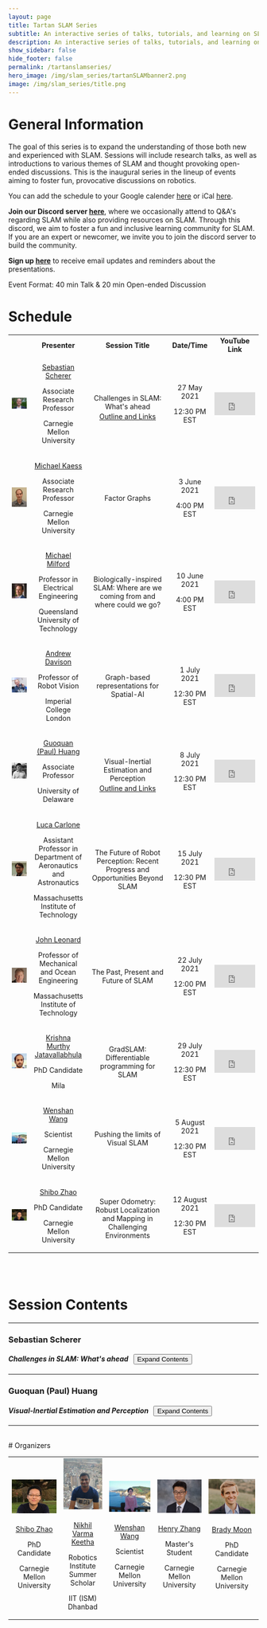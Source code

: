 ```yaml
---
layout: page
title: Tartan SLAM Series
subtitle: An interactive series of talks, tutorials, and learning on SLAM
description: An interactive series of talks, tutorials, and learning on SLAM
show_sidebar: false
hide_footer: false
permalink: /tartanslamseries/
hero_image: /img/slam_series/tartanSLAMbanner2.png
image: /img/slam_series/title.png
---
```


# General Information
The goal of this series is to expand the understanding of those both new and experienced with SLAM. Sessions will include research talks, as well as introductions to various themes of SLAM and thought provoking open-ended discussions. This is the inaugural series in the lineup of events aiming to foster fun, provocative discussions on robotics. 

You can add the schedule to your Google calender [here](https://calendar.google.com/calendar/embed?src=fvmu1rsn897tkj0qiqjcujis2c%40group.calendar.google.com&ctz=America%2FNew_York) or iCal [here](https://calendar.google.com/calendar/ical/fvmu1rsn897tkj0qiqjcujis2c%40group.calendar.google.com/public/basic.ics).

**Join our Discord server [here](https://discord.gg/v5FTsPaadN)**, where we occasionally attend to Q&A's regarding SLAM while also providing resources on SLAM. Through this discord, we aim to foster a fun and inclusive learning community for SLAM. If you are an expert or newcomer, we invite you to join the discord server to build the community.

**Sign up [here](https://forms.gle/Zk5Jgecrxw6FhMVD8)** to receive email updates and reminders about the presentations.

Event Format: 40 min Talk & 20 min Open-ended Discussion

<!-- Test YouTube Streaming and add instructions for how streaming will work-->

# Schedule




 <table class="customFormat" style="width:100%border-collapse: collapse; border: none;">
  <tr>
    <b>
    <th style="width:10%;text-align: center;"></th>
    <th style="width:20%;text-align: center;"><b>Presenter</b></th>
    <th style="width:35%;text-align: center;">Session Title</th>
    <th style="width:15%;text-align: center;">Date/Time</th>
    <th style="width:20%;text-align: center;">YouTube Link</th>
    </b>
  </tr>
  <tr>
    <td style="text-align: center;"> <img class="circular_image" src="/img/team/basti.jpg"/> </td>
    <td style="text-align: center;vertical-align: middle;">
      <p style="margin-bottom: 3px;">
        <a style="margin-bottom: 1px;" href="https://www.ri.cmu.edu/ri-faculty/sebastian-scherer/">Sebastian Scherer</a>
      </p>
      <p style="margin-bottom: 3px;">Associate Research Professor </p>
      <p>Carnegie Mellon University</p>
    </td>
    <td style="text-align: center;vertical-align: middle;">
      <p style="margin-bottom: 3px;">Challenges in SLAM: What's ahead</p>
      <a href="#basti" onclick="myFunction('bastiButton', 'bastiBlock')"> Outline and Links</a>
    </td>
    <td style="text-align: center;vertical-align: middle;">
      <p style="margin-bottom: 3px;">27 May 2021</p> 
      <p>12:30 PM EST</p>
    </td>
    <td align="right;" style="vertical-align: middle;">
      <div style="position:relative;width: 100%;height: 0;padding-bottom:56.25%;">
        <div class="extensions extensions--video">
          <iframe style="width:100%;height:100%;position:absolute;" src="https://www.youtube.com/embed/acYBSrDpEdQ" frameborder="0" allowfullscreen></iframe>
        </div>
      </div>
    </td>  
  </tr>
  <tr>
    <!-- <td style="text-align: center;"> <img class="circular_image" src="/img/slam_series/mmildford.jpg"/> </td> -->
    <td style="text-align: center;"> 
      <div class="circular_image">
        <img src="/img/slam_series/kaess.jpg"/>
      </div>
    </td>
    <td style="text-align: center;vertical-align: middle;">
      <p style="margin-bottom: 3px;">
        <a style="margin-bottom: 1px;" href="https://www.cs.cmu.edu/~kaess/">Michael Kaess</a>
      </p>
      <p style="margin-bottom: 3px;">Associate Research Professor</p>
      <p>Carnegie Mellon University</p>
    </td>
    <td style="text-align: center;vertical-align: middle;">Factor Graphs</td>
    <td style="text-align: center;vertical-align: middle;">
      <p style="margin-bottom: 3px;">3 June 2021</p> 
      <p>4:00 PM EST</p>
    </td>
    <td align="right;" style="vertical-align: middle;">
      <div style="position:relative;width: 100%;height: 0;padding-bottom:56.25%;">
        <div class="extensions extensions--video">
          <iframe style="width:100%;height:100%;position:absolute;" src="https://www.youtube.com/embed/JmR2YpkLNt0" frameborder="0" allowfullscreen></iframe>
        </div>
      </div>
    </td>  
  </tr>
  <tr>
    <!-- <td style="text-align: center;"> <img class="circular_image" src="/img/slam_series/mmildford.jpg"/> </td> -->
    <td style="text-align: center;"> 
      <div class="circular_image">
        <img src="/img/slam_series/mmildford.jpg"/>
      </div>
    </td>
    <td style="text-align: center;vertical-align: middle;">
      <p style="margin-bottom: 3px;">
        <a style="margin-bottom: 1px;" href="https://www.qut.edu.au/research/michael-milford">Michael Milford</a>
      </p>
      <p style="margin-bottom: 3px;">Professor in Electrical Engineering</p>
      <p>Queensland University of Technology</p>
    </td>
    <td style="text-align: center;vertical-align: middle;">Biologically-inspired SLAM: Where are we coming from and where could we go?</td>
    <td style="text-align: center;vertical-align: middle;">
      <p style="margin-bottom: 3px;">10 June 2021</p> 
      <p>4:00 PM EST</p>
    </td>
    <td align="right;" style="vertical-align: middle;">
      <div style="position:relative;width: 100%;height: 0;padding-bottom:56.25%;">
        <div class="extensions extensions--video">
          <iframe style="width:100%;height:100%;position:absolute;" src="https://www.youtube.com/embed/KeRYyvj9xgQ" frameborder="0" allowfullscreen></iframe>
        </div>
      </div>
    </td>  
  </tr>
  <tr>
    <!-- <td style="text-align: center;"> <img class="circular_image" src="/img/slam_series/mmildford.jpg"/> </td> -->
    <td style="text-align: center;"> 
      <div class="circular_image">
        <img src="/img/slam_series/andy2013.jpg"/>
      </div>
    </td>
    <td style="text-align: center;vertical-align: middle;">
      <p style="margin-bottom: 3px;">
        <a style="margin-bottom: 1px;" href="https://www.doc.ic.ac.uk/~ajd/">Andrew Davison</a>
      </p>
      <p style="margin-bottom: 3px;">Professor of Robot Vision</p>
      <p>Imperial College London</p>
    </td>
    <td style="text-align: center;vertical-align: middle;">Graph-based representations for Spatial-AI</td>
    <td style="text-align: center;vertical-align: middle;">
      <p style="margin-bottom: 3px;">1 July 2021</p> 
      <p>12:30 PM EST</p>
    </td>
    <td align="right;" style="vertical-align: middle;">
      <div style="position:relative;width: 100%;height: 0;padding-bottom:56.25%;">
        <div class="extensions extensions--video">
          <iframe style="width:100%;height:100%;position:absolute;" src="https://www.youtube.com/embed/svzQgfkrxZc" frameborder="0" allowfullscreen></iframe>
        </div>
      </div>
    </td>  
  </tr>
  <tr>
    <!-- <td style="text-align: center;"> <img class="circular_image" src="/img/slam_series/mmildford.jpg"/> </td> -->
    <td style="text-align: center;"> 
      <div class="circular_image">
        <img src="/img/slam_series/paul.png"/>
      </div>
    </td>
    <td style="text-align: center;vertical-align: middle;">
      <p style="margin-bottom: 3px;">
        <a style="margin-bottom: 1px;" href="http://copland.udel.edu/~ghuang/">Guoquan (Paul) Huang</a>
      </p>
      <p style="margin-bottom: 3px;">Associate Professor</p>
      <p>University of Delaware</p>
    </td>
    <td style="text-align: center;vertical-align: middle;">
      <p style="margin-bottom: 3px;">Visual-Inertial Estimation and Perception</p>
      <a href="#huang" onclick="myFunction('huangButton', 'huangBlock')"> Outline and Links</a>
    </td>
    <td style="text-align: center;vertical-align: middle;">
      <p style="margin-bottom: 3px;">8 July 2021</p> 
      <p>12:30 PM EST</p>
    </td>
    <td align="right;" style="vertical-align: middle;">
      <div style="position:relative;width: 100%;height: 0;padding-bottom:56.25%;">
        <div class="extensions extensions--video">
          <iframe style="width:100%;height:100%;position:absolute;" src="http://www.youtube.com/embed/Krx8A9B6Wl4" title="YouTube video player" frameborder="0" allow="accelerometer; autoplay; clipboard-write; encrypted-media; gyroscope; picture-in-picture" allowfullscreen></iframe>
        </div>
      </div>
    </td>
  </tr>
  <tr>
    <!-- <td style="text-align: center;"> <img class="circular_image" src="/img/slam_series/mmildford.jpg"/> </td> -->
    <td style="text-align: center;"> 
      <div class="circular_image">
        <img src="/img/slam_series/luca.png"/>
      </div>
    </td>
    <td style="text-align: center;vertical-align: middle;">
      <p style="margin-bottom: 3px;">
        <a style="margin-bottom: 1px;" href="https://lucacarlone.mit.edu/">Luca Carlone</a>
      </p>
      <p style="margin-bottom: 3px;">Assistant Professor in Department of Aeronautics and Astronautics</p>
      <p>Massachusetts Institute of Technology</p>
    </td>
    <td style="text-align: center;vertical-align: middle;">The Future of Robot Perception: Recent Progress and Opportunities Beyond SLAM</td>
    <td style="text-align: center;vertical-align: middle;">
      <p style="margin-bottom: 3px;">15 July 2021</p> 
      <p>12:30 PM EST</p>
    </td>
    <td align="right;" style="vertical-align: middle;">
      <div style="position:relative;width: 100%;height: 0;padding-bottom:56.25%;">
        <div class="extensions extensions--video">
          <iframe style="width:100%;height:100%;position:absolute;" src="https://www.youtube.com/embed/j5g3efgdjRg" frameborder="0" allowfullscreen></iframe>
        </div>
      </div>
    </td>  
  </tr>
  <tr>
    <!-- <td style="text-align: center;"> <img class="circular_image" src="/img/slam_series/mmildford.jpg"/> </td> -->
    <td style="text-align: center;"> 
      <div class="circular_image">
        <img src="/img/slam_series/john_leonard.jpg"/>
      </div>
    </td>
    <td style="text-align: center;vertical-align: middle;">
      <p style="margin-bottom: 3px;">
        <a style="margin-bottom: 1px;" href="https://marinerobotics.mit.edu/john-j-leonard">John Leonard</a>
      </p>
      <p style="margin-bottom: 3px;">Professor of Mechanical and Ocean Engineering</p>
      <p>Massachusetts Institute of Technology</p>
    </td>
    <td style="text-align: center;vertical-align: middle;">The Past, Present and Future of SLAM</td>
    <td style="text-align: center;vertical-align: middle;">
      <p style="margin-bottom: 3px;">22 July 2021</p> 
      <p>12:00 PM EST</p>
    </td>
    <td align="right;" style="vertical-align: middle;">
      <div style="position:relative;width: 100%;height: 0;padding-bottom:56.25%;">
        <div class="extensions extensions--video">
          <iframe style="width:100%;height:100%;position:absolute;" src="https://www.youtube.com/embed/FH6suW6_A5U" frameborder="0" allowfullscreen></iframe>
        </div>
      </div>
    </td>  
  </tr>
  <tr>
    <!-- <td style="text-align: center;"> <img class="circular_image" src="/img/slam_series/mmildford.jpg"/> </td> -->
    <td style="text-align: center;"> 
      <div class="circular_image">
        <img src="/img/slam_series/krishna"/>
      </div>
    </td>
    <td style="text-align: center;vertical-align: middle;">
      <p style="margin-bottom: 3px;">
        <a style="margin-bottom: 1px;" href="https://krrish94.github.io/">Krishna Murthy Jatavallabhula</a>
      </p>
      <p style="margin-bottom: 3px;">PhD Candidate</p>
      <p>Mila</p>
    </td>
    <td style="text-align: center;vertical-align: middle;">GradSLAM: Differentiable programming for SLAM</td>
    <td style="text-align: center;vertical-align: middle;">
      <p style="margin-bottom: 3px;">29 July 2021</p> 
      <p>12:30 PM EST</p>
    </td>
    <td align="right;" style="vertical-align: middle;">
      <div style="position:relative;width: 100%;height: 0;padding-bottom:56.25%;">
        <div class="extensions extensions--video">
          <iframe style="width:100%;height:100%;position:absolute;" src="http://www.youtube.com/embed/1VE_3a-7pTg" frameborder="0" allowfullscreen></iframe>
        </div>
      </div>
    </td>
  </tr>
  <tr>
    <!-- <td style="text-align: center;"> <img class="circular_image" src="/img/slam_series/mmildford.jpg"/> </td> -->
    <td style="text-align: center;"> <img class="circular_image" src="/img/team/wenshan.jpg"/> </td>
    <td style="text-align: center;vertical-align: middle;">
      <p style="margin-bottom: 3px;">
        <a style="margin-bottom: 1px;" href="https://theairlab.org/team/wenshan/">Wenshan Wang</a>
      </p>
      <p style="margin-bottom: 3px;">Scientist</p>
      <p>Carnegie Mellon University</p>
    </td>
    <td style="text-align: center;vertical-align: middle;">Pushing the limits of Visual SLAM</td>
    <td style="text-align: center;vertical-align: middle;">
      <p style="margin-bottom: 3px;">5 August 2021</p> 
      <p>12:30 PM EST</p>
    </td>
    <td align="right;" style="vertical-align: middle;">
      <div style="position:relative;width: 100%;height: 0;padding-bottom:56.25%;">
        <div class="extensions extensions--video">
          <iframe style="width:100%;height:100%;position:absolute;" src="https://www.youtube.com/embed/Y4FNOeoX6h4" frameborder="0" allowfullscreen></iframe>
        </div>
      </div>
    </td>  
  </tr>
  <tr>
    <td style="text-align: center;"> <img class="circular_image" src="/img/team/shibozNew.png"/> </td>
    <td style="text-align: center;vertical-align: middle;">
      <p style="margin-bottom: 3px;">
        <a style="margin-bottom: 1px;" href="https://theairlab.org/team/shiboz/">Shibo Zhao</a>
      </p>
      <p style="margin-bottom: 3px;">PhD Candidate </p>
      <p>Carnegie Mellon University</p>
    </td>
    <td style="text-align: center;vertical-align: middle;">
      <p style="margin-bottom: 3px;">Super Odometry: Robust Localization and Mapping in Challenging Environments</p>
    </td>
    <td style="text-align: center;vertical-align: middle;">
      <p style="margin-bottom: 3px;">12 August 2021</p> 
      <p>12:30 PM EST</p>
    </td>
    <td align="right;" style="vertical-align: middle;">
      <div style="position:relative;width: 100%;height: 0;padding-bottom:56.25%;">
        <div class="extensions extensions--video">
          <iframe style="width:100%;height:100%;position:absolute;" src="https://www.youtube.com/embed/fU8IlmN6QOs" frameborder="0" allowfullscreen></iframe>
        </div>
      </div>
    </td>  
  </tr>
</table> 



<!-- <div class="circular_image">
  <img src="http://placekitten.com/500/500"/>
</div> -->

<br>
<br>
<!-- ### <span style="color:red">Outlines and Links</span> -->


# Session Contents
<hr>
<a id="basti" />
<h3>Sebastian Scherer</h3>
<h4><i>Challenges in SLAM: What's ahead &nbsp;</i> <button id="bastiButton" class="button2" onclick="myFunction('bastiButton', 'bastiBlock')">Expand Contents</button></h4>
<table id=bastiBlock style="display: none">
  <colgroup>
     <col span="1" style="width: 60%;">
     <col span="1" style="width: 40%;">
  </colgroup>
  <tbody>
    <tr>
      <td>
          <!-- <p> Overview of SLAM</p>
          <p> Learning-based methods for SLAM</p>
          <p> How do we handle the hard cases in SLAM? What are the challenges ahead?</p>
          <p> Bridging the gap between dataset validation and real-world system deployment</p>
          <a style="margin-bottom: 1px;" href="https://docs.google.com/presentation/d/1wW2BfEC7n0d78aajhLq-OBG1DQG0mATwpwwYFvwQ04g/edit?usp=sharing">Slides</a> -->
        <p> Outline:</p>
        <ul>
          <li>Overview of SLAM</li>
          <li>Learning-based methods for SLAM</li>
          <li>How do we handle the hard cases in SLAM? What are the challenges ahead?</li>
          <li>Bridging the gap between dataset validation and real-world system deployment</li>
        </ul>
        <a style="margin-bottom: 1px;" href="https://docs.google.com/presentation/d/1wW2BfEC7n0d78aajhLq-OBG1DQG0mATwpwwYFvwQ04g/edit?usp=sharing">Slides for the talk including resources to get started with SLAM</a>
        <!-- <a href="https://entuedu-my.sharepoint.com/:p:/g/personal/cwang017_e_ntu_edu_sg/EZP7dVKiaztAlZNiQwfako4BjRpVCUaRrBJpXIuUX2gZ7Q?e=xi9NaA">slides</a> | <a href="https://classroom.github.com/a/h3ktCkJ5">repo</a> -->
      </td>
      <td align="right">
        <div style="position:relative;width: 100%;height: 0;padding-bottom:56.25%;">
          <div class="extensions extensions--video">
            <iframe style="width:100%;height:100%;position:absolute;left: 0;top: 0" src="https://www.youtube.com/embed/acYBSrDpEdQ" frameborder="0" allowfullscreen></iframe>
          </div>
        </div>
      </td>
    </tr>
  </tbody>
</table>
<hr>




<a id="huang" />
<h3>Guoquan (Paul) Huang </h3>
<h4><i>Visual-Inertial Estimation and Perception &nbsp;</i> <button id="huangButton" class="button2" onclick="myFunction('huangButton', 'huangBlock')">Expand Contents</button></h4>

<table id=huangBlock style="display: none">
  <colgroup>
     <col span="1" style="width: 60%;">
     <col span="1" style="width: 40%;">
  </colgroup>
  <tbody>
    <tr>
      <td>
          <p>Enabling centimeter-accuracy positioning and human-like
            scene understanding for autonomous vehicles and mobile devices, holds
            potentially huge implications for practical applications. Optimal
            fusion of visual and inertial sensors provides a popular means of
            navigating in 3D, in part because of their complementary sensing
            modalities and their reduced cost and size.</p>
          <p> In this talk, I will
            present our recent research efforts on visual-inertial estimation and
            perception. I will first discuss the observability-based methodology
            for consistent state estimation in the context of simultaneous
            localization and mapping (SLAM) and visual-inertial navigation system
            (VINS), and then will highlight some of our recent results on
            visual-inertial estimation, including OpenVINS, inertial
            preintegration for graph-based VINS, robocentric visual-inertial
            odometry, Schmidt-EKF for visual-inertial SLAM with deep loop
            closures, visual-inertial moving object tracking and many others. </p>
        <!-- <ul>
          <li>Graph Convolutional Networks</li>
          <li>Graph Sampling Methods</li>
          <li>Application and PyTorch Implementation</li>
        </ul> -->
        <!-- <a href="https://entuedu-my.sharepoint.com/:p:/g/personal/cwang017_e_ntu_edu_sg/EZP7dVKiaztAlZNiQwfako4BjRpVCUaRrBJpXIuUX2gZ7Q?e=xi9NaA">slides</a> | <a href="https://classroom.github.com/a/h3ktCkJ5">repo</a> -->
      </td>
      <td align="right">
        <div style="position:relative;width: 100%;height: 0;padding-bottom:56.25%;">
          <div class="extensions extensions--video">
            <iframe style="width:100%;height:100%;position:absolute;left: 0;top: 0" src="https://www.youtube.com/embed/Krx8A9B6Wl4" frameborder="0" allowfullscreen></iframe>
          </div>
        </div>
      </td>
    </tr>
  </tbody>
</table>
<hr>



<script>
  function myFunction(buttonID, blockName) {
    var x = document.getElementById(blockName);
    if (x.style.display === "table") {
      x.style.display = "none";
    } else {
      x.style.display = "table";
    }
    var el = document.getElementById(buttonID);
    if (el.childNodes[0].nodeValue === "Expand Contents"){
      el.childNodes[0].nodeValue = "Collapse Contents";
    } else {
      el.childNodes[0].nodeValue = "Expand Contents";
    }
  }
</script>



<br>
# Organizers

 <table class="customFormat" style="width:100%border-collapse: collapse; border: none;">
  <!-- <tr>
    <b>
    <th style="width:20%;text-align: center;"></th>
    <th style="width:20%;text-align: center;"></th>
    <th style="width:20%;text-align: center;"></th>
    <th style="width:20%;text-align: center;"></th>
    <th style="width:20%;text-align: center;"></th>
    </b>
  </tr> -->
  <tr>
    <td style="text-align: center;"> 
      <img class="circular_image" src="/img/team/shibozNew.png" style="margin-bottom: 6px;"/> 
      <p style="margin-bottom: 3px;">
        <a style="margin-bottom: 1px;" href="https://theairlab.org/team/shiboz/">Shibo Zhao</a>
      </p>
      <p style="margin-bottom: 3px;">PhD Candidate </p>
      <p>Carnegie Mellon University</p>
    </td>
    <td style="text-align: center;"> 
      <img class="circular_image" src="/img/slam_series/nikhil.jpg" style="margin-bottom: 6px;"/> 
      <p style="margin-bottom: 3px;">
        <a style="margin-bottom: 1px;" href="https://www.linkedin.com/in/nikhil-varma-keetha-612685193/">Nikhil Varma Keetha</a>
      </p>
      <p style="margin-bottom: 3px;">Robotics Institute Summer Scholar</p>
      <p>IIT (ISM) Dhanbad</p>
    </td>
    <td style="text-align: center;"> 
      <img class="circular_image" src="/img/team/wenshan.jpg" style="margin-bottom: 6px;"/> 
      <p style="margin-bottom: 3px;">
        <a style="margin-bottom: 1px;" href="https://theairlab.org/team/wenshan/">Wenshan Wang</a>
      </p>
      <p style="margin-bottom: 3px;">Scientist </p>
      <p>Carnegie Mellon University</p>
    </td>
    <td style="text-align: center;"> 
      <img class="circular_image" src="/img/team/hengruiz.jpg" style="margin-bottom: 6px;"/> 
      <p style="margin-bottom: 3px;">
        <a style="margin-bottom: 1px;" href="https://theairlab.org/team/hengruiz/">Henry Zhang</a>
      </p>
      <p style="margin-bottom: 3px;">Master's Student </p>
      <p>Carnegie Mellon University</p>
    </td>
    <td style="text-align: center;"> 
      <img class="circular_image" src="/img/team/brady.jpg" style="margin-bottom: 6px;"/> 
      <p style="margin-bottom: 3px;">
        <a style="margin-bottom: 1px;" href="https://theairlab.org/team/bradym/">Brady Moon</a>
      </p>
      <p style="margin-bottom: 3px;">PhD Candidate </p>
      <p>Carnegie Mellon University</p>
    </td>
  </tr>
</table>


<!-- <iframe src="https://calendar.google.com/calendar/embed?src=fvmu1rsn897tkj0qiqjcujis2c%40group.calendar.google.com&ctz=America%2FNew_York" style="border: 0" width="800" height="600" frameborder="0" scrolling="no"></iframe> -->


